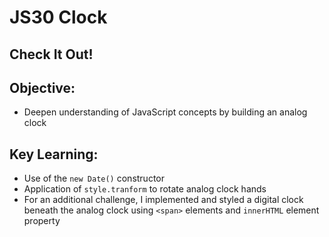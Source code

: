 # JS30 Clock #

## Check It Out! ##

## Objective: ##
- Deepen understanding of JavaScript concepts by building an analog clock

## Key Learning: ##
- Use of the `new Date()` constructor
- Application of `style.tranform` to rotate analog clock hands
- For an additional challenge, I implemented and styled a digital clock beneath the analog clock using `<span>` elements and `innerHTML` element property